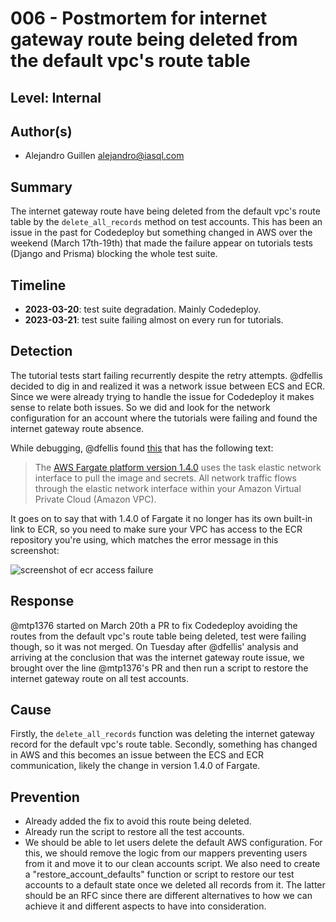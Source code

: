 # 006 - Postmortem for internet gateway route being deleted from the default vpc's route table

## Level: Internal

## Author(s)

- Alejandro Guillen <alejandro@iasql.com>

## Summary

The internet gateway route have being deleted from the default vpc's route table by the `delete_all_records` method on test accounts. This has been an issue in the past for Codedeploy but something changed in AWS over the weekend (March 17th-19th) that made the failure appear on tutorials tests (Django and Prisma) blocking the whole test suite.

## Timeline

- **2023-03-20**: test suite degradation. Mainly Codedeploy.
- **2023-03-21**: test suite failing almost on every run for tutorials.

## Detection

The tutorial tests start failing recurrently despite the retry attempts. @dfellis decided to dig in and realized it was a network issue between ECS and ECR. Since we were already trying to handle the issue for Codedeploy it makes sense to relate both issues. So we did and look for the network configuration for an account where the tutorials were failing and found the internet gateway route absence.

While debugging, @dfellis found [this](https://repost.aws/knowledge-center/ecs-unable-to-pull-secrets) that has the following text:

> The [AWS Fargate platform version 1.4.0](https://docs.aws.amazon.com/AmazonECS/latest/developerguide/platform-linux-fargate.html#platform-version-1-4) uses the task elastic network interface to pull the image and secrets. All network traffic flows through the elastic network interface within your Amazon Virtual Private Cloud (Amazon VPC).

It goes on to say that with 1.4.0 of Fargate it no longer has its own built-in link to ECR, so you need to make sure your VPC has access to the ECR repository you're using, which matches the error message in this screenshot:

![screenshot of ecr access failure](https://cdn.discordapp.com/attachments/920885549668114472/1087470750698590278/Screenshot_from_2023-03-20_15-20-35.png)

## Response

@mtp1376 started on March 20th a PR to fix Codedeploy avoiding the routes from the default vpc's route table being deleted, test were failing though, so it was not merged. On Tuesday after @dfellis' analysis and arriving at the conclusion that was the internet gateway route issue, we brought over the line @mtp1376's PR and then run a script to restore the internet gateway route on all test accounts. 

## Cause

Firstly, the `delete_all_records` function was deleting the internet gateway record for the default vpc's route table. Secondly, something has changed in AWS and this becomes an issue between the ECS and ECR communication, likely the change in version 1.4.0 of Fargate.

## Prevention

- Already added the fix to avoid this route being deleted.
- Already run the script to restore all the test accounts.
- We should be able to let users delete the default AWS configuration. For this, we should remove the logic from our mappers preventing users from it and move it to our clean accounts script. We also need to create a "restore_account_defaults" function or script to restore our test accounts to a default state once we deleted all records from it. The latter should be an RFC since there are different alternatives to how we can achieve it and different aspects to have into consideration.
